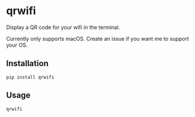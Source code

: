 # qrwifi

Display a QR code for your wifi in the terminal.

Currently only supports macOS. Create an issue if you want me to support your OS.

## Installation

```
pip install qrwifi
```

## Usage

```
qrwifi
```